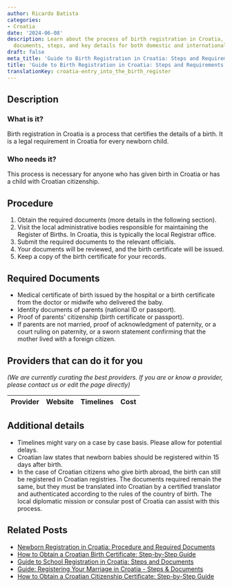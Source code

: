 ```yaml
---
author: Ricardo Batista
categories:
- Croatia
date: '2024-06-08'
description: Learn about the process of birth registration in Croatia, including required
  documents, steps, and key details for both domestic and international births.
draft: false
meta_title: 'Guide to Birth Registration in Croatia: Steps and Requirements'
title: 'Guide to Birth Registration in Croatia: Steps and Requirements'
translationKey: croatia-entry_into_the_birth_register
---
```


## Description
### What is it?
Birth registration in Croatia is a process that certifies the details of a birth. It is a legal requirement in Croatia for every newborn child.
### Who needs it?
This process is necessary for anyone who has given birth in Croatia or has a child with Croatian citizenship.

## Procedure
1. Obtain the required documents (more details in the following section).
2. Visit the local administrative bodies responsible for maintaining the Register of Births. In Croatia, this is typically the local Registrar office.
3. Submit the required documents to the relevant officials.
4. Your documents will be reviewed, and the birth certificate will be issued.
5. Keep a copy of the birth certificate for your records.

## Required Documents
- Medical certificate of birth issued by the hospital or a birth certificate from the doctor or midwife who delivered the baby.
- Identity documents of parents (national ID or passport).
- Proof of parents' citizenship (birth certificate or passport).
- If parents are not married, proof of acknowledgment of paternity, or a court ruling on paternity, or a sworn statement confirming that the mother lived with a foreign citizen.

## Providers that can do it for you

_(We are currently curating the best providers. If you are or know a provider, please contact us or edit the page directly)_

| Provider        |     Website     |     Timelines    |       Cost      |
| :-------------: | :-------------: |  :-------------: | :-------------: |

## Additional details
- Timelines might vary on a case by case basis. Please allow for potential delays.
- Croatian law states that newborn babies should be registered within 15 days after birth.
- In the case of Croatian citizens who give birth abroad, the birth can still be registered in Croatian registries. The documents required remain the same, but they must be translated into Croatian by a certified translator and authenticated according to the rules of the country of birth. The local diplomatic mission or consular post of Croatia can assist with this process.


## Related Posts

- [Newborn Registration in Croatia: Procedure and Required Documents](https://tramitit.com/guides/croatia/newborn_registration_process/)
- [How to Obtain a Croatian Birth Certificate: Step-by-Step Guide](https://tramitit.com/guides/croatia/issuance_of_birth_certificate/)
- [Guide to School Registration in Croatia: Steps and Documents](https://tramitit.com/guides/croatia/registering_children_for_school/)
- [Guide: Registering Your Marriage in Croatia - Steps & Documents](https://tramitit.com/guides/croatia/entry_into_the_marriage_register/)
- [How to Obtain a Croatian Citizenship Certificate: Step-by-Step Guide](https://tramitit.com/guides/croatia/issuance_of_citizenship_certificate/)